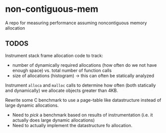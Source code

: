 # non-contiguous-mem
A repo for measuring performance assuming noncontiguous memory allocation


## TODOS

Instrument stack frame allocation code to track:
 - number of dynamically required allocations (how often do we not have enough space)
   vs. total number of function calls
 - size of allocations (histogram) -> this can often be statically analyzed

Instrument `alloca` and `malloc` calls to determine how often (both statically and dynamically)
we allocate objects greater than 4KB.

Rewrite some C benchmark to use a page-table like datastructure instead of large dynamic allocations.
 - Need to *pick* a benchmark based on results of instrumentation (i.e. it actually does large dynamic allocations)
 - Need to actually implement the datastructure fo allocation.

